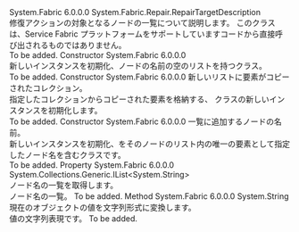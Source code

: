 <Type Name="NodeRepairTargetDescription" FullName="System.Fabric.Repair.NodeRepairTargetDescription">
  <TypeSignature Language="C#" Value="public sealed class NodeRepairTargetDescription : System.Fabric.Repair.RepairTargetDescription" />
  <TypeSignature Language="ILAsm" Value=".class public auto ansi sealed beforefieldinit NodeRepairTargetDescription extends System.Fabric.Repair.RepairTargetDescription" />
  <TypeSignature Language="DocId" Value="T:System.Fabric.Repair.NodeRepairTargetDescription" />
  <TypeSignature Language="VB.NET" Value="Public NotInheritable Class NodeRepairTargetDescription&#xA;Inherits RepairTargetDescription" />
  <TypeSignature Language="F#" Value="type NodeRepairTargetDescription = class&#xA;    inherit RepairTargetDescription" />
  <AssemblyInfo>
    <AssemblyName>System.Fabric</AssemblyName>
    <AssemblyVersion>6.0.0.0</AssemblyVersion>
  </AssemblyInfo>
  <Base>
    <BaseTypeName>System.Fabric.Repair.RepairTargetDescription</BaseTypeName>
  </Base>
  <Interfaces />
  <Docs>
    <summary>
      <para>修復アクションの対象となるノードの一覧について説明します。</para>
      <para>このクラスは、Service Fabric プラットフォームをサポートしていますコードから直接呼び出されるものではありません。</para>
    </summary>
    <remarks>To be added.</remarks>
  </Docs>
  <Members>
    <Member MemberName=".ctor">
      <MemberSignature Language="C#" Value="public NodeRepairTargetDescription ();" />
      <MemberSignature Language="ILAsm" Value=".method public hidebysig specialname rtspecialname instance void .ctor() cil managed" />
      <MemberSignature Language="DocId" Value="M:System.Fabric.Repair.NodeRepairTargetDescription.#ctor" />
      <MemberSignature Language="VB.NET" Value="Public Sub New ()" />
      <MemberType>Constructor</MemberType>
      <AssemblyInfo>
        <AssemblyName>System.Fabric</AssemblyName>
        <AssemblyVersion>6.0.0.0</AssemblyVersion>
      </AssemblyInfo>
      <Parameters />
      <Docs>
        <summary>
          <para>新しいインスタンスを初期化、<see cref="T:System.Fabric.Repair.NodeRepairTargetDescription" />ノードの名前の空のリストを持つクラス。</para>
        </summary>
        <remarks>To be added.</remarks>
      </Docs>
    </Member>
    <Member MemberName=".ctor">
      <MemberSignature Language="C#" Value="public NodeRepairTargetDescription (System.Collections.Generic.IEnumerable&lt;string&gt; nodeNames);" />
      <MemberSignature Language="ILAsm" Value=".method public hidebysig specialname rtspecialname instance void .ctor(class System.Collections.Generic.IEnumerable`1&lt;string&gt; nodeNames) cil managed" />
      <MemberSignature Language="DocId" Value="M:System.Fabric.Repair.NodeRepairTargetDescription.#ctor(System.Collections.Generic.IEnumerable{System.String})" />
      <MemberSignature Language="VB.NET" Value="Public Sub New (nodeNames As IEnumerable(Of String))" />
      <MemberSignature Language="F#" Value="new System.Fabric.Repair.NodeRepairTargetDescription : seq&lt;string&gt; -&gt; System.Fabric.Repair.NodeRepairTargetDescription" Usage="new System.Fabric.Repair.NodeRepairTargetDescription nodeNames" />
      <MemberType>Constructor</MemberType>
      <AssemblyInfo>
        <AssemblyName>System.Fabric</AssemblyName>
        <AssemblyVersion>6.0.0.0</AssemblyVersion>
      </AssemblyInfo>
      <Parameters>
        <Parameter Name="nodeNames" Type="System.Collections.Generic.IEnumerable&lt;System.String&gt;" />
      </Parameters>
      <Docs>
        <param name="nodeNames">
          <para>新しいリストに要素がコピーされたコレクション。</para>
        </param>
        <summary>
          <para>指定したコレクションからコピーされた要素を格納する、<see cref="T:System.Fabric.Repair.NodeRepairTargetDescription" /> クラスの新しいインスタンスを初期化します。</para>
        </summary>
        <remarks>To be added.</remarks>
      </Docs>
    </Member>
    <Member MemberName=".ctor">
      <MemberSignature Language="C#" Value="public NodeRepairTargetDescription (string nodeName);" />
      <MemberSignature Language="ILAsm" Value=".method public hidebysig specialname rtspecialname instance void .ctor(string nodeName) cil managed" />
      <MemberSignature Language="DocId" Value="M:System.Fabric.Repair.NodeRepairTargetDescription.#ctor(System.String)" />
      <MemberSignature Language="VB.NET" Value="Public Sub New (nodeName As String)" />
      <MemberSignature Language="F#" Value="new System.Fabric.Repair.NodeRepairTargetDescription : string -&gt; System.Fabric.Repair.NodeRepairTargetDescription" Usage="new System.Fabric.Repair.NodeRepairTargetDescription nodeName" />
      <MemberType>Constructor</MemberType>
      <AssemblyInfo>
        <AssemblyName>System.Fabric</AssemblyName>
        <AssemblyVersion>6.0.0.0</AssemblyVersion>
      </AssemblyInfo>
      <Parameters>
        <Parameter Name="nodeName" Type="System.String" />
      </Parameters>
      <Docs>
        <param name="nodeName">
          <para>一覧に追加するノードの名前。</para>
        </param>
        <summary>
          <para>新しいインスタンスを初期化、<see cref="T:System.Fabric.Repair.NodeRepairTargetDescription" />をそのノードのリスト内の唯一の要素として指定したノード名を含むクラスです。</para>
        </summary>
        <remarks>To be added.</remarks>
      </Docs>
    </Member>
    <Member MemberName="Nodes">
      <MemberSignature Language="C#" Value="public System.Collections.Generic.IList&lt;string&gt; Nodes { get; }" />
      <MemberSignature Language="ILAsm" Value=".property instance class System.Collections.Generic.IList`1&lt;string&gt; Nodes" />
      <MemberSignature Language="DocId" Value="P:System.Fabric.Repair.NodeRepairTargetDescription.Nodes" />
      <MemberSignature Language="VB.NET" Value="Public ReadOnly Property Nodes As IList(Of String)" />
      <MemberSignature Language="F#" Value="member this.Nodes : System.Collections.Generic.IList&lt;string&gt;" Usage="System.Fabric.Repair.NodeRepairTargetDescription.Nodes" />
      <MemberType>Property</MemberType>
      <AssemblyInfo>
        <AssemblyName>System.Fabric</AssemblyName>
        <AssemblyVersion>6.0.0.0</AssemblyVersion>
      </AssemblyInfo>
      <ReturnValue>
        <ReturnType>System.Collections.Generic.IList&lt;System.String&gt;</ReturnType>
      </ReturnValue>
      <Docs>
        <summary>
          <para>ノード名の一覧を取得します。</para>
        </summary>
        <value>
          <para>ノード名の一覧。</para>
        </value>
        <remarks>To be added.</remarks>
      </Docs>
    </Member>
    <Member MemberName="ToString">
      <MemberSignature Language="C#" Value="public override string ToString ();" />
      <MemberSignature Language="ILAsm" Value=".method public hidebysig virtual instance string ToString() cil managed" />
      <MemberSignature Language="DocId" Value="M:System.Fabric.Repair.NodeRepairTargetDescription.ToString" />
      <MemberSignature Language="VB.NET" Value="Public Overrides Function ToString () As String" />
      <MemberSignature Language="F#" Value="override this.ToString : unit -&gt; string" Usage="nodeRepairTargetDescription.ToString " />
      <MemberType>Method</MemberType>
      <AssemblyInfo>
        <AssemblyName>System.Fabric</AssemblyName>
        <AssemblyVersion>6.0.0.0</AssemblyVersion>
      </AssemblyInfo>
      <ReturnValue>
        <ReturnType>System.String</ReturnType>
      </ReturnValue>
      <Parameters />
      <Docs>
        <summary>
          <para>現在のオブジェクトの値を文字列形式に変換します。</para>
        </summary>
        <returns>
          <para>値の文字列表現<see cref="P:System.Fabric.Repair.NodeRepairTargetDescription.Nodes" />です。</para>
        </returns>
        <remarks>To be added.</remarks>
      </Docs>
    </Member>
  </Members>
</Type>